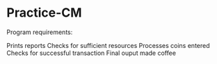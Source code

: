 # Practice-CM
Program requirements:

Prints reports
Checks for sufficient resources
Processes coins entered
Checks for successful transaction
Final ouput made coffee

